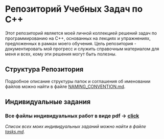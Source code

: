 # Репозиторий Учебных Задач по C++

Этот репозиторий является моей личной коллекцией решений задач по программированию на C++, основанных на лекциях и упражнениях, предложенных в рамках моего обучения. Цель репозитория - документировать мой прогресс и служить справочным материалом для меня и всех, кому эти решения могут быть полезны.

## Структура Репозитория

Подробное описание структуры папок и соглашения об именовании файлов можно найти в файле [NAMING_CONVENTION.md](NAMING_CONVENTION.md).

## Индивидуальные задания

### Все файлы индивидуальных работ в виде pdf -> [click](individual/files)

*Список всех моих индивидуальных заданий можно найти в файле [tasks.md](individual/tasks.md).*
